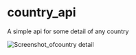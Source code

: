 # country_api

 A  simple api for some detail of any country

![Screenshot_ofcountry detail](https://github.com/kamlesh563/country_api/assets/44545408/e361eb5c-d1f4-4230-86de-e93c24229b16)



